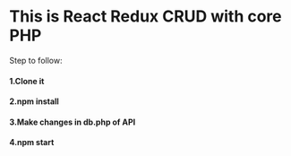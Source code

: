 <h1>This is React Redux CRUD with core PHP</h1>
Step to follow:

<h4>1.Clone it</h4>
<h4>2.npm install</h4>
<h4>3.Make changes in db.php of API</h4>
<h4>4.npm start</h4>
